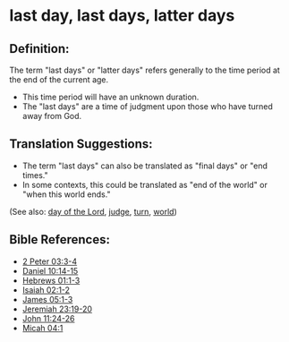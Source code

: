 # last day, last days, latter days #

## Definition: ##

The term "last days" or "latter days" refers generally to the time period at the end of the current age.

* This time period will have an unknown duration.
* The "last days" are a time of judgment upon those who have turned away from God. 

## Translation Suggestions: ##

* The term "last days" can also be translated as "final days" or "end times."
* In some contexts, this could be translated as "end of the world" or "when this world ends."

(See also: [day of the Lord](../kt/dayofthelord.md), [judge](../kt/judge.md), [turn](../kt/turn.md), [world](../kt/world.md))

## Bible References: ##

* [2 Peter 03:3-4](en/tn/2pe/help/03/03)
* [Daniel 10:14-15](en/tn/dan/help/10/14)
* [Hebrews 01:1-3](en/tn/heb/help/01/01)
* [Isaiah 02:1-2](en/tn/isa/help/02/01)
* [James 05:1-3](en/tn/jas/help/05/01)
* [Jeremiah 23:19-20](en/tn/jer/help/23/19)
* [John 11:24-26](en/tn/jhn/help/11/24)
* [Micah 04:1](en/tn/mic/help/04/01)